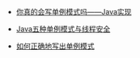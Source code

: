 + [你真的会写单例模式吗——Java实现][1]
+ [Java五种单例模式与线程安全][2]
+ [如何正确地写出单例模式][3]


  [1]: http://www.tekbroaden.com/singleton-java.html
  [2]: http://blog.chenzuhuang.com/archive/13.html
  [3]: http://wuchong.me/blog/2014/08/28/how-to-correctly-write-singleton-pattern/